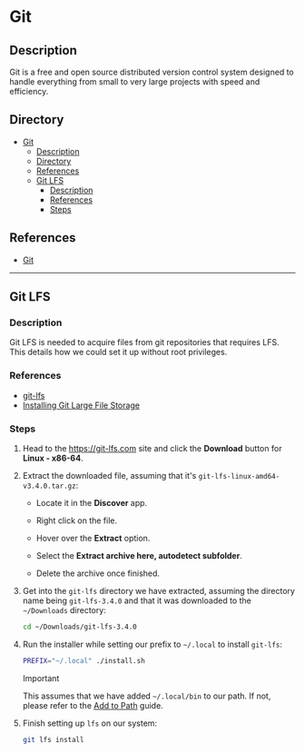 # Git

## Description

Git is a free and open source distributed version control system designed to handle everything from small to very large projects with speed and efficiency.

## Directory

- [Git](#git)
  - [Description](#description)
  - [Directory](#directory)
  - [References](#references)
  - [Git LFS](#git-lfs)
    - [Description](#description-1)
    - [References](#references-1)
    - [Steps](#steps)

## References

- [Git](https://git-scm.com)

---

## Git LFS

### Description

Git LFS is needed to acquire files from git repositories that requires LFS. This details how we could set it up without root privileges.

### References

- [git-lfs](https://git-lfs.com)
- [Installing Git Large File Storage](https://docs.github.com/en/repositories/working-with-files/managing-large-files/installing-git-large-file-storage)

### Steps

1. Head to the https://git-lfs.com site and click the **Download** button for **Linux - x86-64**.

2. Extract the downloaded file, assuming that it's `git-lfs-linux-amd64-v3.4.0.tar.gz`:

   - Locate it in the **Discover** app.

   - Right click on the file.

   - Hover over the **Extract** option.

   - Select the **Extract archive here, autodetect subfolder**.

   - Delete the archive once finished.

4. Get into the `git-lfs` directory we have extracted, assuming the directory name being `git-lfs-3.4.0` and that it was downloaded to the `~/Downloads` directory:

    ```sh
    cd ~/Downloads/git-lfs-3.4.0
    ```

5. Run the installer while setting our prefix to `~/.local` to install `git-lfs`:

    ```sh
    PREFIX="~/.local" ./install.sh
    ```

    > [!IMPORTANT]  
    > This assumes that we have added `~/.local/bin` to our path. If not, please refer to the [Add to Path](path.md#add-to-path) guide.

6. Finish setting up `lfs` on our system:

    ```sh
    git lfs install
    ```
